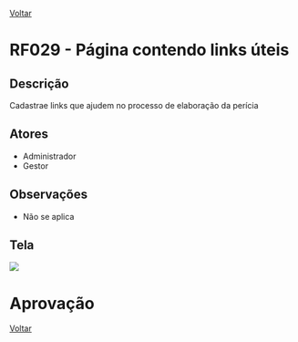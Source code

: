 [Voltar](../req_fun.md)

# RF029 - Página contendo links úteis

## Descrição

Cadastrae links que ajudem no processo de elaboração da perícia

## Atores

- Administrador
- Gestor

## Observações

- Não se aplica

## Tela

[![](https://img.plantuml.biz/plantuml/svg/pLDDRzD04BrRydyOjRSS7EUhWWgXGW88AKKLXLC4qjGxfAEilUxERflYvDTmuCIH2zVyCNPnFx0g3XoGc3sCtxutupVIx94uj4vGEu2QvCApO9ey4NUjwMcQH6B6kBHOGfCc0C-nM2sjyPMQ6cqix7yw26UI9jjGrRyhMt5LOonIDSCWpzF4iTC4KrGepg850bhp6LkOSxKIsFrmn98cvuIAB1oV7BzAam9hnwQ2KnP79O8YE26x-rOmtYY2f-YgZUPZhpT7hun49QsfhBKvxFNk5J6oBcpskpZ6wrcRD_36b7Hxku5tqSGjYBv3UhRxkljEyh39S3GSjigNNWg2YWfmfBKN45A0VkafV9Lr6FUkAR6NqgWMd3idX_r-EmXbXIcpCziVZVF7mz4ZVtrrGLTHri3YnRhGdks7W1QNB1urVyO0jmzjJSQJyNzeQtmmWR-qzSzzRV-uE3TCrabDcyBoR20Vv8CEEICfB8TT-M82lTUssUj8th-TtrE13A33Tt_QB4vHNs8xn1GhqhzDaFrwZqTKgVY0Vm80)](https://editor.plantuml.com/uml/pLDDRzD04BrRydyOjRSS7EUhWWgXGW88AKKLXLC4qjGxfAEilUxERflYvDTmuCIH2zVyCNPnFx0g3XoGc3sCtxutupVIx94uj4vGEu2QvCApO9ey4NUjwMcQH6B6kBHOGfCc0C-nM2sjyPMQ6cqix7yw26UI9jjGrRyhMt5LOonIDSCWpzF4iTC4KrGepg850bhp6LkOSxKIsFrmn98cvuIAB1oV7BzAam9hnwQ2KnP79O8YE26x-rOmtYY2f-YgZUPZhpT7hun49QsfhBKvxFNk5J6oBcpskpZ6wrcRD_36b7Hxku5tqSGjYBv3UhRxkljEyh39S3GSjigNNWg2YWfmfBKN45A0VkafV9Lr6FUkAR6NqgWMd3idX_r-EmXbXIcpCziVZVF7mz4ZVtrrGLTHri3YnRhGdks7W1QNB1urVyO0jmzjJSQJyNzeQtmmWR-qzSzzRV-uE3TCrabDcyBoR20Vv8CEEICfB8TT-M82lTUssUj8th-TtrE13A33Tt_QB4vHNs8xn1GhqhzDaFrwZqTKgVY0Vm80)

# Aprovação


[Voltar](../req_fun.md)

